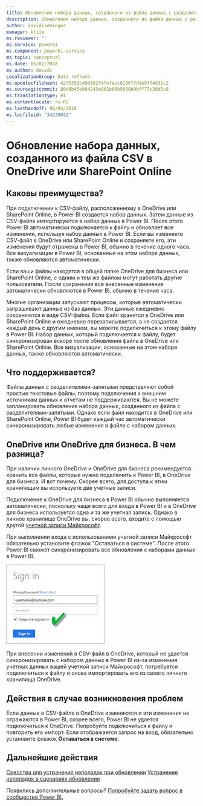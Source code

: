 ```yaml
---
title: Обновление набора данных, созданного из файла данных с разделителями-запятыми (CSV) в OneDrive
description: Обновление набора данных, созданного из файла данных с разделителями-запятыми (CSV) в OneDrive
author: davidiseminger
manager: kfile
ms.reviewer: ''
ms.service: powerbi
ms.component: powerbi-service
ms.topic: conceptual
ms.date: 05/02/2018
ms.author: davidi
LocalizationGroup: Data refresh
ms.openlocfilehash: 42f5353c49d562f4fefeec81867fd9e9ff4831c2
ms.sourcegitcommit: 80d6b45eb84243e801b60b9038b9bff77c30d5c8
ms.translationtype: HT
ms.contentlocale: ru-RU
ms.lasthandoff: 06/04/2018
ms.locfileid: "34239032"
---
```

# <a name="refresh-a-dataset-created-from-a-csv-file-on-onedrive-or-sharepoint-online"></a>Обновление набора данных, созданного из файла CSV в OneDrive или SharePoint Online
## <a name="what-are-the-advantages"></a>Каковы преимущества?
При подключении к CSV-файлу, расположенному в OneDrive или SharePoint Online, в Power BI создается набор данных. Затем данные из CSV-файла импортируются в набор данных в Power BI. После этого Power BI автоматически подключается к файлу и обновляет все изменения, используя набор данных в Power BI. Если вы изменяете CSV-файл в OneDrive или SharePoint Online и сохраняете его, эти изменения будут отражены в Power BI, обычно в течение одного часа. Все визуализации в Power BI, основанные на этом наборе данных, также обновляются автоматически.

Если ваши файлы находятся в общей папке OneDrive для бизнеса или SharePoint Online, с одним и тем же файлом могут работать другие пользователи. После сохранения все внесенные изменения автоматически обновляются в Power BI, обычно в течение часа.

Многие организации запускают процессы, которые автоматически запрашивают данные из баз данных. Эти данные ежедневно сохраняются в виде CSV-файла. Если файл хранится в OneDrive или SharePoint Online и ежедневно перезаписывается, а не создается каждый день с другим именем, вы можете подключиться к этому файлу в Power BI. Набор данных, который подключается к файлу, будет синхронизирован вскоре после обновления файла в OneDrive или SharePoint Online. Все визуализации, основанные на этом наборе данных, также обновляются автоматически.

## <a name="whats-supported"></a>Что поддерживается?
Файлы данных с разделителями-запятыми представляют собой простые текстовые файлы, поэтому подключения к внешним источникам данных и отчетам не поддерживаются. Вы не можете запланировать обновление набора данных, созданного из файла с разделителями-запятыми. Однако если файл находится в OneDrive или SharePoint Online, Power BI будет каждый час автоматически синхронизировать любые изменения в файле с набором данных.

## <a name="onedrive-or-onedrive-for-business-whats-the-difference"></a>OneDrive или OneDrive для бизнеса. В чем разница?
При наличии личного OneDrive и OneDrive для бизнеса рекомендуется хранить все файлы, которые нужно подключить к Power BI, в OneDrive для бизнеса. И вот почему. Скорее всего, для доступа к этим хранилищам вы используете две учетные записи.

Подключение к OneDrive для бизнеса в Power BI обычно выполняется автоматически, поскольку чаще всего для входа в Power BI и в OneDrive для бизнеса используется одна и та же учетная запись. Однако в личное хранилище OneDrive вы, скорее всего, входите с помощью другой [учетной записи Майкрософт](http://www.microsoft.com/account/default.aspx).

При выполнении входа с использованием учетной записи Майкрософт обязательно установите флажок "Оставаться в системе". После этого Power BI сможет синхронизировать все обновления с наборами данных в Power BI.

![](media/refresh-csv-file-onedrive/refresh_signin_keepmesignedin.png)

При внесении изменений в CSV-файл в OneDrive, который не удается синхронизировать с набором данных в Power BI из-за изменения учетных данных вашей учетной записи Майкрософт, потребуется подключиться к файлу и снова импортировать его из своего личного хранилища OneDrive.

## <a name="when-things-go-wrong"></a>Действия в случае возникновения проблем
Если данные в CSV-файле в OneDrive изменяются и эти изменения не отражаются в Power BI, скорее всего, Power BI не удается подключиться к OneDrive. Попробуйте подключиться к файлу и повторить его импорт. Если отображается запрос на вход, обязательно установите флажок **Оставаться в системе**.

## <a name="next-steps"></a>Дальнейшие действия
[Средства для устранения неполадок при обновлении](service-gateway-onprem-tshoot.md)
[Устранение неполадок в сценариях обновления](refresh-troubleshooting-refresh-scenarios.md)

Появились дополнительные вопросы? [Попробуйте задать вопрос в сообществе Power BI.](https://community.powerbi.com/)

